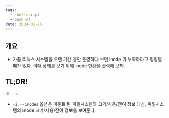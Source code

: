 ```yaml
---
tags:
  - shellscript
  - bash-df
date: 2024-01-26
---
```

## 개요

- 가끔 리눅스 시스템을 오랜 기간 동안 운영하다 보면 inode 가 부족하다고 징징댈 때가 있다. 이때 상태를 보기 위해 inode 현황을 출력해 보자.

## TL;DR!

```bash
df -hi
```

- `-i`, `--inodes` 옵션은 마운트 된 파일시스템의 크기/사용/잔여 정보 대신, 파일시스템의 inode 크기/사용/잔여 정보를 보여준다.